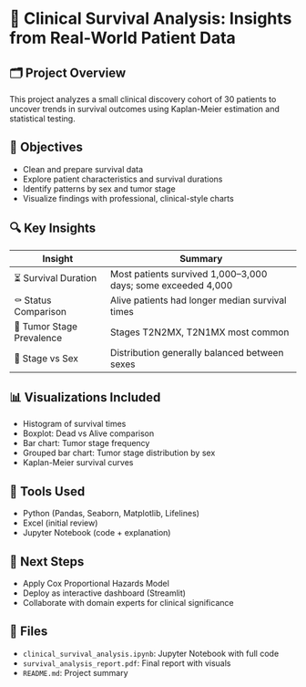 # 🧠 Clinical Survival Analysis: Insights from Real-World Patient Data

## 🗂️ Project Overview
This project analyzes a small clinical discovery cohort of 30 patients to uncover trends in survival outcomes using Kaplan-Meier estimation and statistical testing.

## 🎯 Objectives
- Clean and prepare survival data
- Explore patient characteristics and survival durations
- Identify patterns by sex and tumor stage
- Visualize findings with professional, clinical-style charts

## 🔍 Key Insights
| Insight                | Summary                                                     |
|------------------------|--------------------------------------------------------------|
| ⏳ Survival Duration   | Most patients survived 1,000–3,000 days; some exceeded 4,000 |
| ⚰️ Status Comparison   | Alive patients had longer median survival times              |
| 🧬 Tumor Stage Prevalence | Stages T2N2MX, T2N1MX most common                        |
| 🚻 Stage vs Sex        | Distribution generally balanced between sexes               |

## 📊 Visualizations Included
- Histogram of survival times
- Boxplot: Dead vs Alive comparison
- Bar chart: Tumor stage frequency
- Grouped bar chart: Tumor stage distribution by sex
- Kaplan-Meier survival curves

## 🧰 Tools Used
- Python (Pandas, Seaborn, Matplotlib, Lifelines)
- Excel (initial review)
- Jupyter Notebook (code + explanation)

## 🏁 Next Steps
- Apply Cox Proportional Hazards Model
- Deploy as interactive dashboard (Streamlit)
- Collaborate with domain experts for clinical significance

## 📁 Files
- `clinical_survival_analysis.ipynb`: Jupyter Notebook with full code
- `survival_analysis_report.pdf`: Final report with visuals
- `README.md`: Project summary


